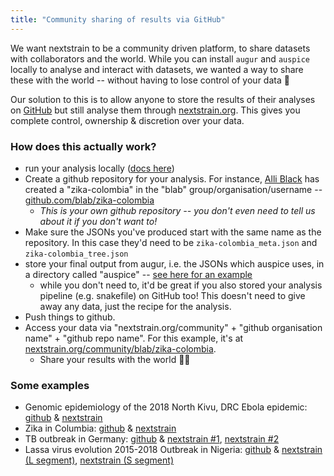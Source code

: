 ```yaml
---
title: "Community sharing of results via GitHub"
---
```


We want nextstrain to be a community driven platform, to share datasets with collaborators and the world.
While you can install `augur` and `auspice` locally to analyse and interact with datasets, we wanted a way to share these with the world -- without having to lose control of your data 🤔

Our solution to this is to allow anyone to store the results of their analyses on [GitHub](https://github.com) but still analyse them through [nextstrain.org](https://nextstrain.org). This gives you complete control, ownership & discretion over your data.


### How does this actually work?
* run your analysis locally ([docs here](/docs/bioinformatics-with-augur/introduction))
* Create a github repository for your analysis. For instance, [Alli Black](https://bedford.io/team/allison-black/) has created a "zika-colombia" in the "blab" group/organisation/username -- [github.com/blab/zika-colombia](https://github.com/blab/zika-colombia)
  * _This is your own github repository -- you don't even need to tell us about it if you don't want to!_
* Make sure the JSONs you've produced start with the same name as the repository. In this case they'd need to be `zika-colombia_meta.json` and `zika-colombia_tree.json`
* store your final output from augur, i.e. the JSONs which auspice uses, in a directory called "auspice" -- [see here for an example](https://github.com/blab/zika-colombia/tree/master/auspice)
  * while you don't need to, it'd be great if you also stored your analysis pipeline (e.g. snakefile) on GitHub too! This doesn't need to give away any data, just the recipe for the analysis.
* Push things to github.
* Access your data via "nextstrain.org/community" + "github organisation name" + "github repo name". For this example, it's at [nextstrain.org/community/blab/zika-colombia](https://nextstrain.org/community/blab/zika-colombia).
  * Share your results with the world 🎉🎉

### Some examples

* Genomic epidemiology of the 2018 North Kivu, DRC Ebola epidemic: [github](https://github.com/inrb-drc/ebola-nord-kivu) & [nextstrain](https://nextstrain.org/community/inrb-drc/ebola-nord-kivu) 
* Zika in Columbia: [github](https://github.com/blab/zika-colombia) & [nextstrain](https://nextstrain.org/community/blab/zika-colombia) 
* TB outbreak in Germany: [github](https://github.com/idolawoye/tb) & [nextstrain #1](https://nextstrain.org/community/idolawoye/tb/1), [nextstrain #2](https://nextstrain.org/community/idolawoye/tb/2) 
* Lassa virus evolution 2015-2018 Outbreak in Nigeria: [github](https://github.com/pauloluniyi/lassa) & [nextstrain (L segment)](https://nextstrain.org/community/pauloluniyi/lassa/l), [nextstrain (S segment)](https://nextstrain.org/community/pauloluniyi/lassa/s) 